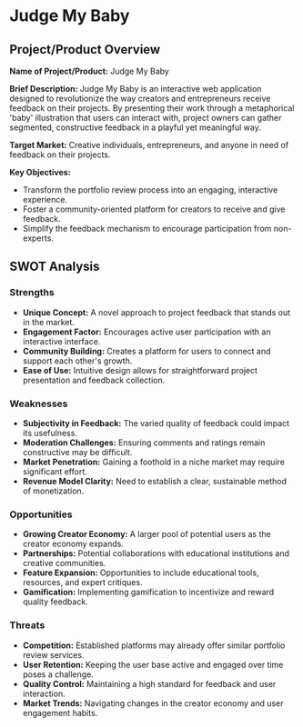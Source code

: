 # Judge My Baby

## Project/Product Overview

**Name of Project/Product:** Judge My Baby

**Brief Description:** Judge My Baby is an interactive web application designed to revolutionize the way creators and entrepreneurs receive feedback on their projects. By presenting their work through a metaphorical 'baby' illustration that users can interact with, project owners can gather segmented, constructive feedback in a playful yet meaningful way.

**Target Market:** Creative individuals, entrepreneurs, and anyone in need of feedback on their projects.

**Key Objectives:**

- Transform the portfolio review process into an engaging, interactive experience.
- Foster a community-oriented platform for creators to receive and give feedback.
- Simplify the feedback mechanism to encourage participation from non-experts.

## SWOT Analysis

### Strengths

- **Unique Concept:** A novel approach to project feedback that stands out in the market.
- **Engagement Factor:** Encourages active user participation with an interactive interface.
- **Community Building:** Creates a platform for users to connect and support each other's growth.
- **Ease of Use:** Intuitive design allows for straightforward project presentation and feedback collection.

### Weaknesses

- **Subjectivity in Feedback:** The varied quality of feedback could impact its usefulness.
- **Moderation Challenges:** Ensuring comments and ratings remain constructive may be difficult.
- **Market Penetration:** Gaining a foothold in a niche market may require significant effort.
- **Revenue Model Clarity:** Need to establish a clear, sustainable method of monetization.

### Opportunities

- **Growing Creator Economy:** A larger pool of potential users as the creator economy expands.
- **Partnerships:** Potential collaborations with educational institutions and creative communities.
- **Feature Expansion:** Opportunities to include educational tools, resources, and expert critiques.
- **Gamification:** Implementing gamification to incentivize and reward quality feedback.

### Threats

- **Competition:** Established platforms may already offer similar portfolio review services.
- **User Retention:** Keeping the user base active and engaged over time poses a challenge.
- **Quality Control:** Maintaining a high standard for feedback and user interaction.
- **Market Trends:** Navigating changes in the creator economy and user engagement habits.

